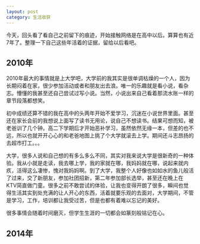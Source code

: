 ```yaml
---
layout: post
category: 生活收获
---
```




今天，回头看了看自己之前留下的痕迹，开始接触网络是在高中以后。算算也有近7年了。整理一下自己这些年活着的证据，留给以后看吧。



## 2010年

2010年最大的事情就是上大学吧，大学前的我其实是很单调枯燥的一个人，因为长期闷着在家，很少参加活动或者和朋友出去浪。唯一的乐趣就是看小说，看杂志。懵懂的我甚至还自己尝试过写小说。当然，小说出来自己看着那流水账一样的章节段落都想笑。

初中成绩还算不错的我在高中的头两年开始不爱学习，沉迷在小说世界里面。甚至还在家长会前的我想说上面写了读书无用论，说自己不想读书。结果可想而知，被老爸训了几个钟。高二下学期后才开始恶补学习，虽然依然无缘一本，但差的也不远，所以也就开开心心的和老爸地图上挑了个大学就滚去上学。期间还斗志昂扬的去超市打工。。。

大学，很多人说和自己想的有多么多么不同，其实对我来说大学是很新奇的一种体验。我从小就是走读，我去哪上学，我的家就在哪，我妈妈就在哪，说起来就内疚，活得这么凄惨，愧对我妈妈啊。到了大学，我整个人好像也如如水的鱼儿般活了过来，交了新朋友，参加社团招新，第二年参加部长选举，甚至还在晚上在KTV简直做门童。很多之前不敢尝试的体验，让我也变得开朗了很多，瞬间也觉得生活其实到处充满的让人开心的东西，活着就要乐观的去面对，大学期间，不管是学习，工作，培训都让我受过苦，但是也都有着难以忘记的美好。

很多事情会随着时间磨灭，但学生生涯的一切都会如篆刻般铭记在心。

## 2014年


